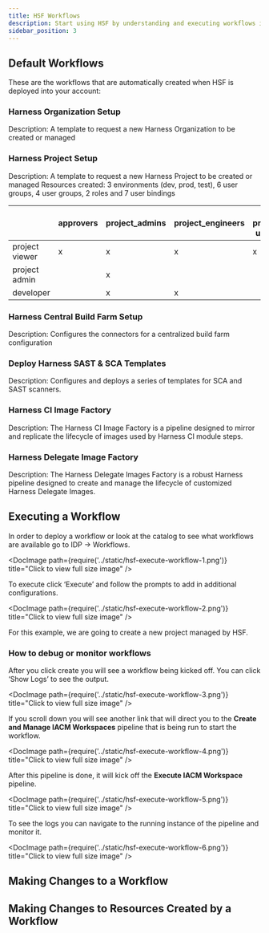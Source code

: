 ```yaml
---
title: HSF Workflows
description: Start using HSF by understanding and executing workflows in IDP.
sidebar_position: 3
---
```

## Default Workflows
These are the workflows that are automatically created when HSF is deployed into your account:

### Harness Organization Setup
Description: A template to request a new Harness Organization to be created or managed

### Harness Project Setup
Description: A template to request a new Harness Project to be created or managed
Resources created: 3 environments (dev, prod, test), 6 user groups, 4 user groups, 2 roles and 7 user bindings

|  | approvers | project_admins | project_engineers | all project users |
| --- | --- | --- | --- | --- |
| project viewer | x | x | x | x |
| project admin |  | x |  |  |
| developer |  | x | x |  |

### Harness Central Build Farm Setup
Description: Configures the connectors for a centralized build farm configuration 

### Deploy Harness SAST & SCA Templates
Description: Configures and deploys a series of templates for SCA and SAST scanners.

### Harness CI Image Factory 
Description: The Harness CI Image Factory is a pipeline designed to mirror and replicate the lifecycle of images used by Harness CI module steps.

### Harness Delegate Image Factory 
Description: The Harness Delegate Images Factory is a robust Harness pipeline designed to create and manage the lifecycle of customized Harness Delegate Images.

## Executing a Workflow 
In order to deploy a workflow or look at the catalog to see what workflows are available go to IDP → Workflows.

   <DocImage path={require('../static/hsf-execute-workflow-1.png')} title="Click to view full size image" />

To execute click ‘Execute’ and follow the prompts to add in additional configurations. 

   <DocImage path={require('../static/hsf-execute-workflow-2.png')} title="Click to view full size image" />

For this example, we are going to create a new project managed by HSF.

### How to debug or monitor workflows
After you click create you will see a workflow being kicked off. You can click ‘Show Logs’ to see the output. 

   <DocImage path={require('../static/hsf-execute-workflow-3.png')} title="Click to view full size image" />

If you scroll down you will see another link that will direct you to the **Create and Manage IACM Workspaces** pipeline that is being run to start the workflow.

   <DocImage path={require('../static/hsf-execute-workflow-4.png')} title="Click to view full size image" />

After this pipeline is done, it will kick off the **Execute IACM Workspace** pipeline. 

   <DocImage path={require('../static/hsf-execute-workflow-5.png')} title="Click to view full size image" />

To see the logs you can navigate to the running instance of the pipeline and monitor it.

   <DocImage path={require('../static/hsf-execute-workflow-6.png')} title="Click to view full size image" />

## Making Changes to a Workflow 

## Making Changes to Resources Created by a Workflow 